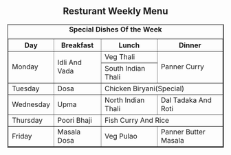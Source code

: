 <!DOCTYPE html>
<html>
<head>
<title> Resturant Weekly Menu </title>
</head>
<body align="center">
<h2 align="center">Resturant Weekly Menu</h2>
<table border="2" width="70%" align="center" cellpadding="10" cellspacing="5">
<caption><b>Special Dishes Of the Week </b></caption>
<tr>
<th>Day</th>
<th>Breakfast</th>
<th>Lunch</th>
<th>Dinner</th>
</tr>
<tr>
<td rowspan="2"> Monday</td>
<td rowspan="2"> Idli And Vada</td>
<td> Veg Thali</td>
<td rowspan="2">Panner Curry</td>
</tr>
<tr>
<td>South Indian Thali</td>
</tr>
<tr>
<td>Tuesday</td>
<td>Dosa </td>
<td colspan="2"> Chicken Biryani(Special)</td>
</tr>
<tr>
<td>Wednesday</td>
<td>Upma</td>
<td>North Indian Thali</td>
<td> Dal Tadaka And Roti</td>
</tr>
<tr>
<td>Thursday</td>
<td>Poori Bhaji</td>
<td colspan="2"> Fish Curry And Rice</td>
</tr>
<tr>
<td>Friday</td>
<td>Masala Dosa</td>
<td>Veg Pulao</td>
<td> Panner Butter Masala</td>
</tr>
</table>
</body>
</html>
</table>
</body>
</html>
